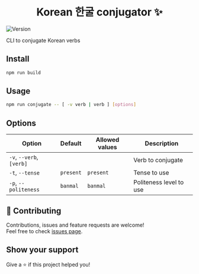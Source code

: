 <h1 align="center">Korean 한굴 conjugator ✨</h1>
<p>
  <img alt="Version" src="https://img.shields.io/badge/version-1.0.0-blue.svg?cacheSeconds=2592000" />
</p>

CLI to conjugate Korean verbs

## Install
```sh
npm run build
```

## Usage
```sh
npm run conjugate -- [ -v verb | verb ] [options]
```

## Options
| Option | Default | Allowed values | Description |
|---|---|---|---|
| `-v`, `--verb`, `[verb]` | | | Verb to conjugate |
| `-t`, `--tense` | `present` | `present` | Tense to use |
| `-p`, `--politeness` | `banmal` | `banmal` | Politeness level to use |

## 🤝 Contributing

Contributions, issues and feature requests are welcome!<br />Feel free to check [issues page](https://github.com/fabien-renaud/korean-conjugator/issues).

## Show your support

Give a ⭐️ if this project helped you!
